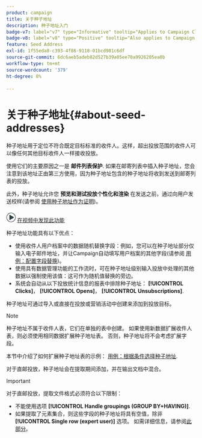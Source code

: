 ```yaml
---
product: campaign
title: 关于种子地址
description: 种子地址入门
badge-v7: label="v7" type="Informative" tooltip="Applies to Campaign Classic v7"
badge-v8: label="v8" type="Positive" tooltip="Also applies to Campaign v8"
feature: Seed Address
exl-id: 1f55eda8-c393-4f86-9118-01bcd981c6df
source-git-commit: 6dc6aeb5adeb82d527b39a05ee70a9926205ea0b
workflow-type: tm+mt
source-wordcount: '379'
ht-degree: 8%

---
```


# 关于种子地址{#about-seed-addresses}



种子地址用于定位不符合既定目标标准的收件人。这样，超出投放范围的收件人可以像任何其他目标收件人一样接收投放。

使用它们的主要原因之一是 **邮件列表保护**. 如果在邮寄列表中插入种子地址，您会注意到该地址正由第三方使用，因为种子地址包含的种子地址将收到发送到邮寄列表的投放。

此外，种子地址允许您 **预览和测试投放个性化和渲染** 在发送之前，通过向用户发送校样(请参阅 [使用种子地址作为证明](steps-defining-the-target-population.md#using-seed-addresses-as-proof))。

![](assets/do-not-localize/how-to-video.png) [在视频中发现此功能](steps-defining-the-target-population.md#seeds-and-proofs-video)

种子地址功能具有以下优点：

* 使用收件人用户档案中的数据随机替换字段：例如，您可以在种子地址部分仅输入电子邮件地址，并让Campaign自动填写用户档案的其他字段(请参阅 [用例：配置字段替换](use-case--configuring-the-field-substitution.md))。
* 使用具有数据管理功能的工作流时，可在种子地址级别输入投放中处理的其他数据以强制使用该值：这可作为随机值替换的旁边。
* 系统会自动从以下投放统计信息的报表中排除种子地址： **[!UICONTROL Clicks]**， **[!UICONTROL Opens]**， **[!UICONTROL Unsubscriptions]**.

种子地址可通过导入或直接在投放或营销活动中创建来添加到投放目标。

>[!NOTE]
>
>种子地址不属于收件人表，它们在单独的表中创建。 如果使用新数据扩展收件人表，则必须使用相同数据扩展种子地址表。 否则，种子地址将不会考虑扩展字段。
>
>本节中介绍了如何扩展种子地址表的示例： [用例：根据条件选择种子地址](use-case--selecting-seed-addresses-on-criteria.md).

对于直邮投放，种子地址会在提取期间添加，并在输出文档中混合。

>[!IMPORTANT]
>
>对于直邮投放，提取文件格式必须符合以下限制：
>
>* 不能使用选项 **[!UICONTROL Handle groupings (GROUP BY+HAVING)]**.
>* 如果提取了元素集合，则这些字段的种子地址将具有空值，除非 **[!UICONTROL Single row (expert user)]** 选项。 如需详细信息，请参阅[此部分](../../platform/using/executing-export-jobs.md#step-7---data-formatting)。
>

